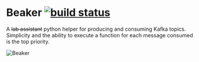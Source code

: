 # Beaker  [![build status](http://git.axiom/axiom/beaker/badges/master/build.svg)](http://git.axiom/axiom/beaker/commits/master)

A ~~lab assistant~~ python helper for producing and consuming Kafka topics. Simplicity and the ability to execute a function for each message consumed is the top priority.

![Beaker](https://upload.wikimedia.org/wikipedia/en/5/59/Beaker_%28Muppet%29.jpg)
